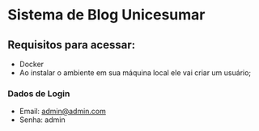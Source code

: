 # Sistema de Blog Unicesumar

## Requisitos para acessar:
 
 - Docker
 - Ao instalar o ambiente em sua máquina local ele vai criar um usuário;

 ### Dados de Login

 - Email: admin@admin.com
 - Senha: admin